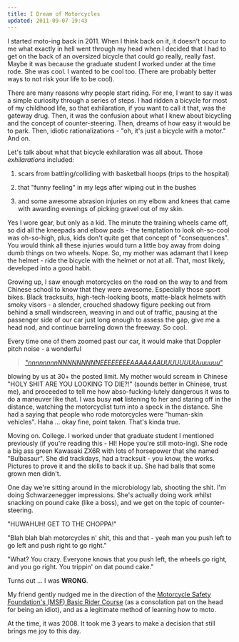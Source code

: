 ```yaml
---
title: I Dream of Motorcycles
updated: 2011-09-07 19:43
---
```


I started moto-ing back in 2011. When I think back on it, it doesn't occur to me what exactly in hell went through my head when I decided that I had to get on the back of an oversized bicycle that could go really, really fast. Maybe it was because the graduate student I worked under at the time rode. She was cool. I wanted to be cool too. (There are probably better ways to not risk your life to be cool). 

There are many reasons why people start riding. For me, I want to say it was a simple curiosity through a series of steps. I had ridden a bicycle for most of my childhood life, so that exhilaration, if you want to call it that, was the gateway drug. Then, it was the confusion about what I knew about bicycling and the concept of counter-steering. Then, dreams of how easy it would be to park. Then, idiotic rationalizations - "oh, it's just a bicycle with a motor." And on.

<div class="divider"></div>

Let's talk about what that bicycle exhilaration was all about. Those *exhilarations* included:

1. scars from battling/colliding with basketball hoops (trips to the hospital)

2. that "funny feeling" in my legs after wiping out in the bushes

3. and some awesome abrasion injuries on my elbow and knees that came with awarding evenings of picking gravel out of my skin. 
 
Yes I wore gear, but only as a kid. The minute the training wheels came off, so did all the kneepads and elbow pads - the temptation to look oh-so-cool was oh-so-high, plus, kids don't quite get that concept of "consequences". You would think all these injuries would turn a little boy away from doing dumb things on two wheels. Nope. So, my mother was adamant that I keep the helmet - ride the bicycle with the helmet or not at all. That, most likely, developed into a good habit.

<div class="divider"></div>

Growing up, I saw enough motorcycles on the road on the way to and from Chinese school to know that they were awesome. Especially those sport bikes. Black tracksuits, high-tech-looking boots, matte-black helmets with smoky visors - a slender, crouched shadowy figure peeking out from behind a small windscreen, weaving in and out of traffic, pausing at the passenger side of our car just long enough to assess the gap, give me a head nod, and continue barreling down the freeway. So cool.

Every time one of them zoomed past our car, it would make that Doppler pitch noise - a wonderful 

> ["*nnnnnnnnNNNNNNNNNEEEEEEEEAAAAAAAUUUUUUUUuuuuuu*"](https://www.youtube.com/watch?v=p-kQFJaancg)

blowing by us at 30+ the posted limit. My mother would scream in Chinese "HOLY SHIT ARE YOU LOOKING TO DIE?!" (sounds better in Chinese, trust me), and proceeded to tell me how abso-fucking-lutely dangerous it was to do a maneuver like that. I was busy **not** listening to her and staring off in the distance, watching the motorcyclist turn into a speck in the distance. She had a saying that people who rode motorcycles were "human-skin vehicles". Haha ... okay fine, point taken. That's kinda true.

<div class="divider"></div>

Moving on. College. I worked under that graduate student I mentioned previously (if you're reading this - HI! Hope you're still moto-ing). She rode a big ass green Kawasaki ZX6R with lots of horsepower that she named "Bulbasaur". She did trackdays, had a tracksuit - you know, the works. Pictures to prove it and the skills to back it up. She had balls that some grown men didn't. 

One day we're sitting around in the microbiology lab, shooting the shit. I'm doing Schwarzenegger impressions. She's actually doing work whilst snacking on pound cake (like a boss), and we get on the topic of counter-steering.

"HUWAHUH! GET TO THE CHOPPA!"  

"Blah blah blah motorcycles n' shit, this and that - yeah man you push left to go left and push right to go right." 

"What? You crazy. Everyone knows that you push left, the wheels go right, and you go right. You trippin' on dat pound cake."

Turns out ... I was **WRONG**. 

<div class="divider"></div>

My friend gently nudged me in the direction of the [Motorcycle Safety Foundation's (MSF) Basic Rider Course](http://www.msf-usa.org/brc.aspx) (as a consolation pat on the head for being an idiot), and as a legitimate method of learning how to moto. 

At the time, it was 2008. It took me 3 years to make a decision that still brings me joy to this day.
